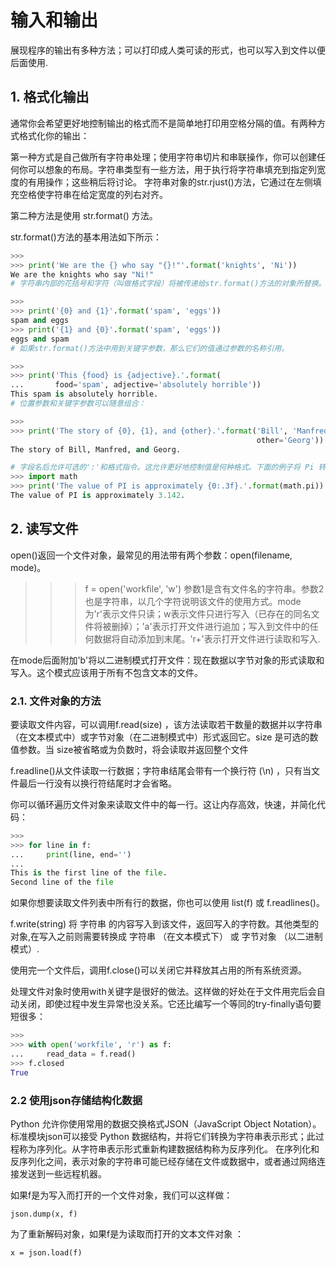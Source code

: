 # 输入和输出

展现程序的输出有多种方法；可以打印成人类可读的形式，也可以写入到文件以便后面使用.

## 1. 格式化输出

通常你会希望更好地控制输出的格式而不是简单地打印用空格分隔的值。有两种方式格式化你的输出：

第一种方式是自己做所有字符串处理；使用字符串切片和串联操作，你可以创建任何你可以想象的布局。字符串类型有一些方法，用于执行将字符串填充到指定列宽度的有用操作；这些稍后将讨论。
字符串对象的str.rjust()方法，它通过在左侧填充空格使字符串在给定宽度的列右对齐。

第二种方法是使用 str.format() 方法。

str.format()方法的基本用法如下所示：
``` python
>>>
>>> print('We are the {} who say "{}!"'.format('knights', 'Ni'))
We are the knights who say "Ni!"
# 字符串内部的花括号和字符（叫做格式字段）将被传递给str.format()方法的对象所替换。花括号中的数字可以用来引用传递给str.format()方法的对象的位置。

>>>
>>> print('{0} and {1}'.format('spam', 'eggs'))
spam and eggs
>>> print('{1} and {0}'.format('spam', 'eggs'))
eggs and spam
# 如果str.format()方法中用到关键字参数，那么它们的值通过参数的名称引用。

>>>
>>> print('This {food} is {adjective}.'.format(
...       food='spam', adjective='absolutely horrible'))
This spam is absolutely horrible.
# 位置参数和关键字参数可以随意组合：

>>>
>>> print('The story of {0}, {1}, and {other}.'.format('Bill', 'Manfred',
                                                       other='Georg'))
The story of Bill, Manfred, and Georg.

# 字段名后允许可选的':'和格式指令。这允许更好地控制值是何种格式。下面的例子将 Pi 转为三位精度。
>>> import math
>>> print('The value of PI is approximately {0:.3f}.'.format(math.pi))
The value of PI is approximately 3.142.
```

## 2. 读写文件
open()返回一个文件对象，最常见的用法带有两个参数：open(filename, mode)。

>>> f = open('workfile', 'w')
参数1是含有文件名的字符串。参数2也是字符串，以几个字符说明该文件的使用方式。mode为'r'表示文件只读；w表示文件只进行写入（已存在的同名文件将被删掉）；'a'表示打开文件进行追加；写入到文件中的任何数据将自动添加到末尾。'r+'表示打开文件进行读取和写入.

在mode后面附加'b'将以二进制模式打开文件：现在数据以字节对象的形式读取和写入。这个模式应该用于所有不包含文本的文件。

### 2.1. 文件对象的方法

要读取文件内容，可以调用f.read(size) ，该方法读取若干数量的数据并以字符串（在文本模式中）或字节对象（在二进制模式中）形式返回它。size 是可选的数值参数。当 size被省略或为负数时，将会读取并返回整个文件

f.readline()从文件读取一行数据；字符串结尾会带有一个换行符 (\n) ，只有当文件最后一行没有以换行符结尾时才会省略。

你可以循环遍历文件对象来读取文件中的每一行。这让内存高效，快速，并简化代码：
``` python
>>>
>>> for line in f:
...     print(line, end='')
...
This is the first line of the file.
Second line of the file
```
如果你想要读取文件列表中所有行的数据，你也可以使用 list(f) 或 f.readlines()。

f.write(string) 将 字符串 的内容写入到该文件，返回写入的字符数。其他类型的对象,在写入之前则需要转换成 字符串 （在文本模式下） 或 字节对象 （以二进制模式）.

使用完一个文件后，调用f.close()可以关闭它并释放其占用的所有系统资源。

处理文件对象时使用with关键字是很好的做法。这样做的好处在于文件用完后会自动关闭，即使过程中发生异常也没关系。它还比编写一个等同的try-finally语句要短很多：
``` python
>>>
>>> with open('workfile', 'r') as f:
...     read_data = f.read()
>>> f.closed
True
```

### 2.2 使用json存储结构化数据

Python 允许你使用常用的数据交换格式JSON（JavaScript Object Notation）。标准模块json可以接受 Python 数据结构，并将它们转换为字符串表示形式；此过程称为序列化。从字符串表示形式重新构建数据结构称为反序列化。
在序列化和反序列化之间，表示对象的字符串可能已经存储在文件或数据中，或者通过网络连接发送到一些远程机器。

如果f是为写入而打开的一个文件对象，我们可以这样做：
```
json.dump(x, f)
```
为了重新解码对象，如果f是为读取而打开的文本文件对象 ：
```
x = json.load(f)
```